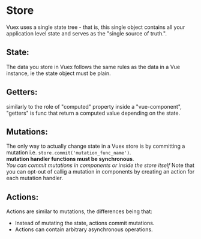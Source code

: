
# Store  
Vuex uses a single state tree - that is, this single object contains all your application level state and serves as the "single source of truth.".


## State:  
The data you store in Vuex follows the same rules as the data in a Vue instance, ie the state object must be plain.  


## Getters:  
similarly to the role of "computed" property inside a "vue-component", "getters" is func that return a computed value depending on the state.

## Mutations:  
The only way to actually change state in a Vuex store is by committing a mutation i.e. `store.commit('mutation_func_name')`.  
**mutation handler functions must be synchronous**.  
*You can commit mutations in components or inside the store itself*   Note that you can opt-out of callig a mutation in components by creating an action for each mutation handler.


## Actions:  
Actions are similar to mutations, the differences being that:  
* Instead of mutating the state, actions commit mutations.
* Actions can contain arbitrary asynchronous operations.


